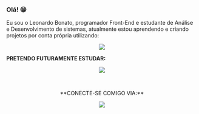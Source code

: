 ### Olá! 😁

Eu sou o Leonardo Bonato, programador Front-End e estudante de Análise e Desenvolvimento de sistemas, atualmente estou aprendendo e criando projetos por conta própria utilizando:

<p align="center">
  <a href="https://skillicons.dev">
    <img src="https://skillicons.dev/icons?i=html,css,js,react,nodejs,bootstrap,tailwind,git,github,figma,linux,powershell,vscode" />
  </a>
</p>

**PRETENDO FUTURAMENTE ESTUDAR:**
<p align="center">
  <a href="https://skillicons.dev">
    <img src="https://skillicons.dev/icons?i=mongodb,mysql,py" />
  </a>
</p>
 <br />
 
<p align="center">**CONECTE-SE COMIGO VIA:**</p>


<p align="center">
  <a href="https://skillicons.dev">
    <img src="https://skillicons.dev/icons?i=discord,instagram,linkedin" />
  </a>
</p>
